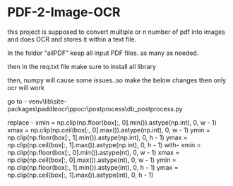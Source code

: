 # PDF-2-Image-OCR
this project is supposed to convert multiple or n number of pdf into images and does OCR and stores it within a text file.

In the folder "allPDF" keep all input PDF files. as many as needed. 

then in the req.txt file make sure to install all library 

then, numpy will cause some issues..so make the below changes then only ocr will work

go to -
venv\lib\site-packages\paddleocr\ppocr\postprocess\db_postprocess.py

replace -
        xmin = np.clip(np.floor(box[:, 0].min()).astype(np.int), 0, w - 1)
        xmax = np.clip(np.ceil(box[:, 0].max()).astype(np.int), 0, w - 1)
        ymin = np.clip(np.floor(box[:, 1].min()).astype(np.int), 0, h - 1)
        ymax = np.clip(np.ceil(box[:, 1].max()).astype(np.int), 0, h - 1)
with-
        xmin = np.clip(np.floor(box[:, 0].min()).astype(nt), 0, w - 1)
        xmax = np.clip(np.ceil(box[:, 0].max()).astype(nt), 0, w - 1)
        ymin = np.clip(np.floor(box[:, 1].min()).astype(int), 0, h - 1)
        ymax = np.clip(np.ceil(box[:, 1].max()).astype(int), 0, h - 1)
        
        
